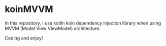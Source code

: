 # koinMVVM

In this repository, I use kotlin koin dependency injection library when using MVVM (Model View ViewModel) architecture.

Coding and enjoy!
